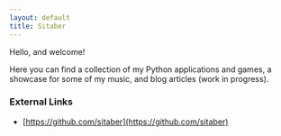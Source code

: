 ```yaml
---
layout: default
title: Sitaber
---
```


Hello, and welcome!

Here you can find a collection of my Python applications and games, a showcase for some of my music, and blog articles (work in progress).

### External Links

- [https://github.com/sitaber](https://github.com/sitaber)
